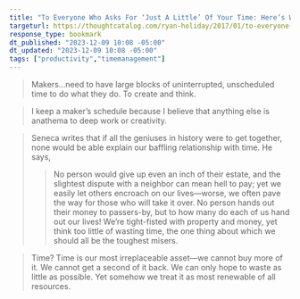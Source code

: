 ```yaml
---
title: "To Everyone Who Asks For ‘Just A Little’ Of Your Time: Here’s What It Costs To Say Yes"
targeturl: https://thoughtcatalog.com/ryan-holiday/2017/01/to-everyone-who-asks-for-just-a-little-of-your-time/
response_type: bookmark
dt_published: "2023-12-09 10:08 -05:00"
dt_updated: "2023-12-09 10:08 -05:00"
tags: ["productivity","timemanagement"]
---
```


>  Makers...need to have large blocks of uninterrupted, unscheduled time to do what they do. To create and think. 

> I keep a maker’s schedule because I believe that anything else is anathema to deep work or creativity.

> Seneca writes that if all the geniuses in history were to get together, none would be able explain our baffling relationship with time. He says,
>
>    > No person would give up even an inch of their estate, and the slightest dispute with a neighbor can mean hell to pay; yet we easily let others encroach on our lives—worse, we often pave the way for those who will take it over. No person hands out their money to passers-by, but to how many do each of us hand out our lives! We’re tight-fisted with property and money, yet think too little of wasting time, the one thing about which we should all be the toughest misers.

> Time? Time is our most irreplaceable asset—we cannot buy more of it. We cannot get a second of it back. We can only hope to waste as little as possible. Yet somehow we treat it as most renewable of all resources. 